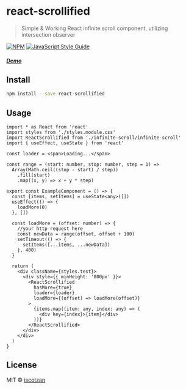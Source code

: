 # react-scrollified

> Simple &amp; Working React infinite scroll component, utilizing intersection observer

[![NPM](https://img.shields.io/npm/v/react-scrollified.svg)](https://www.npmjs.com/package/react-scrollified) [![JavaScript Style Guide](https://img.shields.io/badge/code_style-standard-brightgreen.svg)](https://standardjs.com)

##### [Demo](https://iscotzan.github.io/react-scrollified/)

## Install

```bash
npm install --save react-scrollified
```

## Usage

```tsx
import * as React from 'react'
import styles from './styles.module.css'
import ReactScrollified from './infinite-scroll/infinite-scroll'
import { useEffect, useState } from 'react'

const loader = <span>Loading...</span>

const range = (start: number, stop: number, step = 1) =>
  Array(Math.ceil((stop - start) / step))
    .fill(start)
    .map((x, y) => x + y * step)

export const ExampleComponent = () => {
  const [items, setItems] = useState<any>([])
  useEffect(() => {
    loadMore(0)
  }, [])

  const loadMore = (offset: number) => {
    //your http request here
    const newData = range(offset, offset + 100)
    setTimeout(() => {
      setItems([...items, ...newData])
    }, 400)
  }

  return (
    <div className={styles.test}>
      <div style={{ minHeight: '800px' }}>
        <ReactScrollified
          hasMore={true}
          loader={loader}
          loadMore={(offset) => loadMore(offset)}
        >
          {items.map((item: any, index: any) => (
            <div key={index}>{item}</div>
          ))}
        </ReactScrollified>
      </div>
    </div>
  )
}
```

## License

MIT © [iscotzan](https://github.com/iscotzan)

